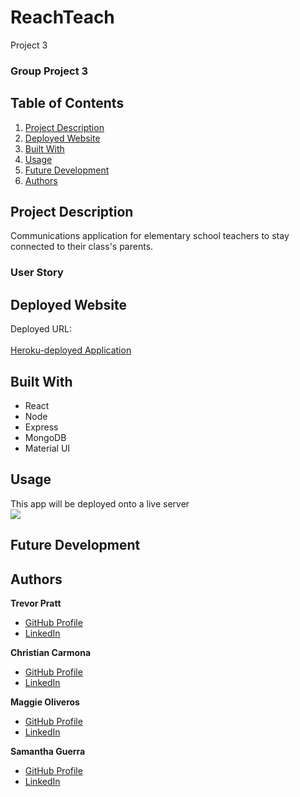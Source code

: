 # ReachTeach
Project 3
### Group Project 3

## Table of Contents
1. [Project Description](#project-description)
2. [Deployed Website](#deployed-website)
3. [Built With](#built-with)
4. [Usage](#usage)
5. [Future Development](#future-development)
6. [Authors](#authors)

## Project Description
Communications application for elementary school teachers to stay connected to their class's parents.

### User Story

## Deployed Website
Deployed URL: <br/><br/>
[Heroku-deployed Application](#)

## Built With
- React
- Node
- Express
- MongoDB
- Material UI

## Usage
This app will be deployed onto a live server <br>
![](#)

## Future Development

## Authors
**Trevor Pratt**
- [GitHub Profile](https://github.com/tpratt57/)
- [LinkedIn](https://www.linkedin.com/in/trevor-pratt-477b1b188/)

**Christian Carmona**
- [GitHub Profile](https://github.com/C4RMONA/)
- [LinkedIn](https://linkedin.com/in/christian-carmona-b01547103)

**Maggie Oliveros**
- [GitHub Profile](https://github.com/mcoliveros1202)
- [LinkedIn](https://linkedin.com/in/madelynoliveros)

**Samantha Guerra**
- [GitHub Profile](https://github.com/Sam-Antics)
- [LinkedIn](https://www.linkedin.com/in/seguerra/)
